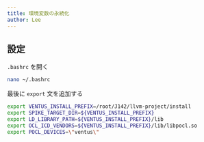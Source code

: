 ```yaml
---
title: 環境変数の永続化
author: Lee
---
```


## 設定

`.bashrc` を開く

```bash
nano ~/.bashrc
```

最後に `export` 文を追加する

```bash
export VENTUS_INSTALL_PREFIX=/root/J142/llvm-project/install
export SPIKE_TARGET_DIR=${VENTUS_INSTALL_PREFIX}
export LD_LIBRARY_PATH=${VENTUS_INSTALL_PREFIX}/lib
export OCL_ICD_VENDORS=${VENTUS_INSTALL_PREFIX}/lib/libpocl.so
export POCL_DEVICES=\"ventus\"
```
